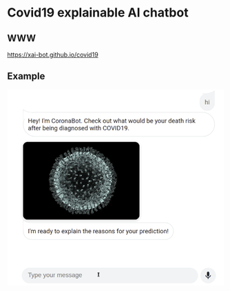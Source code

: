 # Covid19 explainable AI chatbot

## WWW
https://xai-bot.github.io/covid19

## Example
![example_dialogue](media/coronabot-gif.gif)



